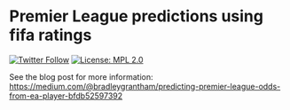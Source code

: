 # Premier League predictions using fifa ratings

[![Twitter Follow](https://img.shields.io/twitter/follow/espadrine.svg?style=social&label=Follow)](https://twitter.com/BradleyGrantham)
[![License: MPL 2.0](https://img.shields.io/badge/License-MPL%202.0-brightgreen.svg)](https://opensource.org/licenses/MPL-2.0)

See the blog post for more information:
https://medium.com/@bradleygrantham/predicting-premier-league-odds-from-ea-player-bfdb52597392
